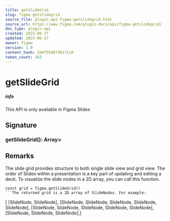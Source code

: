 ```yaml
---
title: getSlideGrid
slug: figma-getslidegrid
source_file: plugin-api-figma-getslidegrid.html
source_url: https://www.figma.com/plugin-docs/api/figma-getslidegrid/
doc_type: plugin-api
created: 2025-06-27
updated: 2025-06-27
owner: figma
version: 1.0
content_hash: 2e6f5580748171c0
token_count: 162
---
```

# getSlideGrid

##### info

This API is only available in Figma Slides

## Signature

### getSlideGrid(): Array>

## Remarks

The slide grid provides structure to both single slide view and grid view.
The order of Slides within a presentation is a key part of updating and editing a deck.
To visualize the slide nodes in a 2D array, you can call this function.

```
const grid = figma.getSlideGrid()
```The returned grid is a 2D array of SlideNodes. For example:

```
[ [SlideNode, SlideNode], [SlideNode, SlideNode, SlideNode, SlideNode, SlideNode], [SlideNode, SlideNode, SlideNode, SlideNode, SlideNode], [SlideNode, SlideNode, SlideNode],]
```